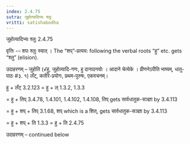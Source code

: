 ```yaml
---
index: 2.4.75
sutra: जुहोत्यादिभ्यः श्लुः
vritti: satishabodha
---
```



 जुहोत्यादिभ्यः श्लुः 2.4.75 


वृत्तिः --ः शपः श्‍लुः स्‍यात् । The “शप्”-प्रत्यय: following the verbal roots “हु” etc. gets “श्लु” (elision). 


उदाहरणम् – जुहोति (√हु, जुहोत्यादि-गणः, हु दानादनयोः । आदाने चेत्येके । प्रीणनेऽपीति भाष्यम्, धातु-पाठः #३. १) लँट्, कर्तरि-प्रयोगः, प्रथम-पुरुषः, एकवचनम्। 


हु + लँट् 3.2.123 = हु + ल् 1.3.2, 1.3.3 

= हु + तिप् 3.4.78, 1.4.101, 1.4.102, 1.4.108, तिप् gets सार्वधातुक-सञ्ज्ञा by 3.4.113 

= हु + शप् + तिप् 3.1.68, शप् which is a शित्, gets सार्वधातुक-सञ्ज्ञा by 3.4.113 

= हु + शप् + ति 1.3.3 = हु + ति 2.4.75 


उदाहरणम् – continued below 


